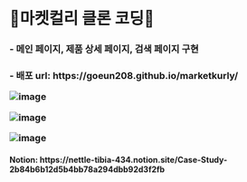 <h1>🎈마켓컬리 클론 코딩🛒</h1>
<h3>- 메인 페이지, 제품 상세 페이지, 검색 페이지 구현<h3>
<p>- 배포 url: https://goeun208.github.io/marketkurly/</p>
  
  
![image](https://user-images.githubusercontent.com/80875784/181919479-6b99b0d7-6fa6-4437-b367-6a79e472649e.png)

![image](https://user-images.githubusercontent.com/80875784/181919467-b91b71dc-4395-44e8-9309-8b9372f26e8c.png)

![image](https://user-images.githubusercontent.com/80875784/181919419-cad9a571-0209-4062-a006-703d7a801458.png)

<h4>Notion: https://nettle-tibia-434.notion.site/Case-Study-2b84b6b12d5b4bb78a294dbb92d3f2fb</h4>
